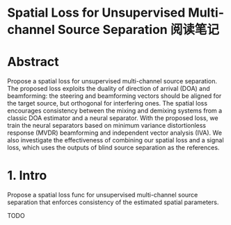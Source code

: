 # Spatial Loss for Unsupervised Multi-channel Source Separation 阅读笔记

# Abstract
Propose a spatial loss for unsupervised multi-channel source separation. The proposed loss exploits the duality of direction of arrival (DOA) and beamforming: the steering and beamforming vectors should be aligned for the target source, but orthogonal for interfering ones. The spatial loss encourages consistency between the mixing and demixing systems from a classic DOA estimator and a neural separator. With the proposed loss, we train the neural separators based on minimum variance distortionless response (MVDR) beamforming and independent vector analysis (IVA). We also investigate the effectiveness of combining our spatial loss and a signal loss, which uses the outputs of blind source separation as the references. 

# 1. Intro
Propose a spatial loss func for unsupervised multi-channel source separation that enforces consistency of the estimated spatial parameters.

TODO